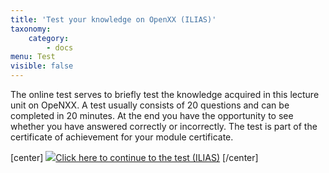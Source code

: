 ```yaml
---
title: 'Test your knowledge on OpenXX (ILIAS)'
taxonomy:
    category:
        - docs
menu: Test
visible: false
---
```


The online test serves to briefly test the knowledge acquired in this lecture unit on OpeNXX. A test usually consists of 20 questions and can be completed in 20 minutes. At the end you have the opportunity to see whether you have answered correctly or incorrectly. The test is part of the certificate of achievement for your module certificate.

[center] <a href="https://ilias.opengeoedu.de/ilias/goto.php?target=tst_259&client_id=opengeoedu" markdown="1" target="_blank"> ![](/images/test.png?resize=200,200)Click here to continue to the test (ILIAS)</a> [/center]
